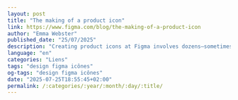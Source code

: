 ```yaml
---
layout: post
title: "The making of a product icon"
link: https://www.figma.com/blog/the-making-of-a-product-icon
author: "Emma Webster"
published_date: "25/07/2025"
description: "Creating product icons at Figma involves dozens—sometimes hundreds—of iterations. Product Designer Tim Van Damme shares his thoughtful approach to icon design and the creative exploration that shapes each final result."
language: "en"
categories: "Liens"
tags: "design figma icônes"
og-tags: "design figma icônes"
date: "2025-07-25T18:55:45+02:00"
permalink: /:categories/:year/:month/:day/:title/
---
```

